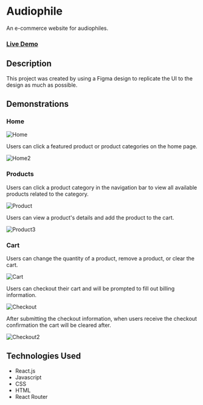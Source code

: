 # Audiophile
An e-commerce website for audiophiles.

### [Live Demo](https://audiophile-tn.netlify.app/)

## Description
This project was created by using a Figma design to replicate the UI to the design as much as possible.

## Demonstrations

### Home

![Home](https://user-images.githubusercontent.com/42354863/194166012-892a2cde-d7a2-42c7-a43d-c72cd11141cd.gif)

Users can click a featured product or product categories on the home page.

![Home2](https://user-images.githubusercontent.com/42354863/194166324-0815f100-8430-485d-a513-dcf00271a826.gif)

### Products
Users can click a product category in the navigation bar to view all available products related to the category.

![Product](https://user-images.githubusercontent.com/42354863/194166871-45947523-476b-45b2-9c38-5e6bd9235fbf.gif)

Users can view a product's details and add the product to the cart.

![Product3](https://user-images.githubusercontent.com/42354863/194169874-feaa081a-8b0f-4b43-9b18-0f9fa408451a.gif)

### Cart

Users can change the quantity of a product, remove a product, or clear the cart.

![Cart](https://user-images.githubusercontent.com/42354863/194171215-0d7fbbd6-f548-4ba7-ae6d-40d69373d805.gif)

Users can checkout their cart and will be prompted to fill out billing information.

![Checkout](https://user-images.githubusercontent.com/42354863/194171938-4f885d49-2752-40bc-88de-c5b9f8626237.gif)

After submitting the checkout information, when users receive the checkout confirmation the cart will be cleared after.

![Checkout2](https://user-images.githubusercontent.com/42354863/194173297-7dc38ca3-5187-4562-84a4-890179b0ef4d.gif)

## Technologies Used
* React.js
* Javascript
* CSS
* HTML
* React Router
